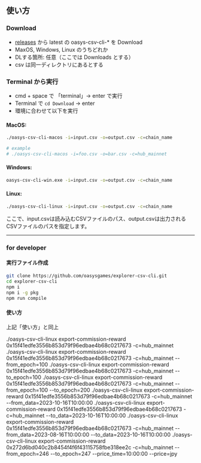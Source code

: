 ## 使い方

### Download

- [releases](https://github.com/oasysgames/explorer-csv-cli/releases) から latest の oasys-csv-cli-* を Download
- MaxOS, Windows, Linux のうちどれか
- DLする箇所: 任意（ここでは Downloads とする）
- csv は同一ディレクトリにあるとする

### Terminal から実行

- cmd + space で 「terminal」→ enter で実行
- Terminal で `cd Download` → enter
- 環境に合わせて以下を実行

#### MacOS:

```bash
./oasys-csv-cli-macos -i=input.csv -o=output.csv -c=chain_name

# example
# ./oasys-csv-cli-macos -i=foo.csv -o=bar.csv -c=hub_mainnet
```

#### Windows:

```bash
oasys-csv-cli-win.exe -i=input.csv -o=output.csv -c=chain_name
```

#### Linux:

```bash
./oasys-csv-cli-linux -i=input.csv -o=output.csv -c=chain_name
```

ここで、input.csvは読み込むCSVファイルのパス、output.csvは出力されるCSVファイルのパスを指定します。

---

### for developer
#### 実行ファイル作成

```bash
git clone https://github.com/oasysgames/explorer-csv-cli.git
cd explorer-csv-cli
npm i
npm i -g pkg
npm run compile
```

#### 使い方

上記「使い方」と同上



 ./oasys-csv-cli-linux  export-commission-reward 0x15f41edfe3556b853d79f96edbae4b68c0217673 -c=hub_mainnet
 ./oasys-csv-cli-linux  export-commission-reward 0x15f41edfe3556b853d79f96edbae4b68c0217673 -c=hub_mainnet --from_epoch=100
 ./oasys-csv-cli-linux  export-commission-reward 0x15f41edfe3556b853d79f96edbae4b68c0217673 -c=hub_mainnet --to_epoch=100
 ./oasys-csv-cli-linux  export-commission-reward 0x15f41edfe3556b853d79f96edbae4b68c0217673 -c=hub_mainnet --from_epoch=100 --to_epoch=200
 ./oasys-csv-cli-linux  export-commission-reward 0x15f41edfe3556b853d79f96edbae4b68c0217673 -c=hub_mainnet --from_data=2023-10-16T10:00:00
 ./oasys-csv-cli-linux  export-commission-reward 0x15f41edfe3556b853d79f96edbae4b68c0217673 -c=hub_mainnet --to_data=2023-10-16T10:00:00
 ./oasys-csv-cli-linux  export-commission-reward 0x15f41edfe3556b853d79f96edbae4b68c0217673 -c=hub_mainnet --from_data=2023-08-16T10:00:00 --to_data=2023-10-16T10:00:00
 ./oasys-csv-cli-linux  export-commission-reward 0x272d6bd040c2b8454f4f6f43115758fbe318ee2c -c=hub_mainnet  --from_epoch=246 --to_epoch=247 --price_time=10:00:00 --price=jpy